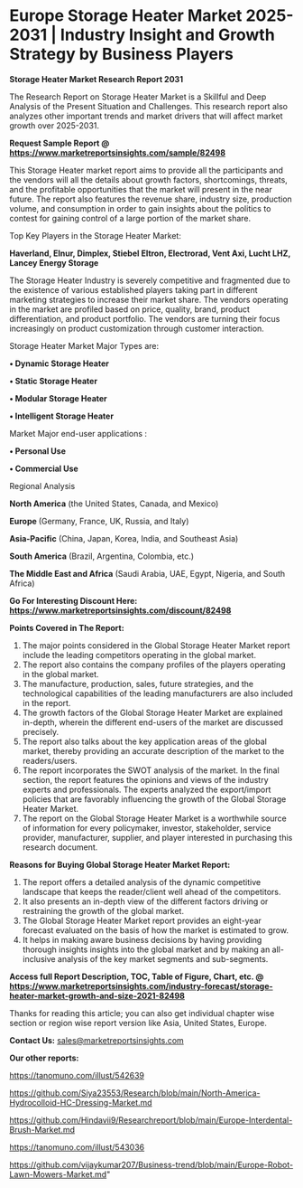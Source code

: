 # Europe Storage Heater Market 2025-2031 | Industry Insight and Growth Strategy by Business Players

<strong>Storage Heater Market Research Report 2031</strong>

The Research Report on Storage Heater Market is a Skillful and Deep Analysis of the Present Situation and Challenges. This research report also analyzes other important trends and market drivers that will affect market growth over 2025-2031.

<strong>Request Sample Report @ <a href=https://www.marketreportsinsights.com/sample/82498>https://www.marketreportsinsights.com/sample/82498</a></strong>

This Storage Heater market report aims to provide all the participants and the vendors will all the details about growth factors, shortcomings, threats, and the profitable opportunities that the market will present in the near future. The report also features the revenue share, industry size, production volume, and consumption in order to gain insights about the politics to contest for gaining control of a large portion of the market share.

Top Key Players in the Storage Heater Market:

<strong>Haverland, Elnur, Dimplex, Stiebel Eltron, Electrorad, Vent Axi, Lucht LHZ, Lancey Energy Storage</strong>

The Storage Heater Industry is severely competitive and fragmented due to the existence of various established players taking part in different marketing strategies to increase their market share. The vendors operating in the market are profiled based on price, quality, brand, product differentiation, and product portfolio. The vendors are turning their focus increasingly on product customization through customer interaction.

Storage Heater Market Major Types are:

<strong>• Dynamic Storage Heater

• Static Storage Heater

• Modular Storage Heater

• Intelligent Storage Heater</strong>

Market Major end-user applications :

<strong>• Personal Use

• Commercial Use</strong>

Regional Analysis

</u><strong><b>North America</b></strong> (the United States, Canada, and Mexico)

<strong><b>Europe </b></strong>(Germany, France, UK, Russia, and Italy)

<strong><b>Asia-Pacific</b></strong> (China, Japan, Korea, India, and Southeast Asia)

<strong><b>South America</b></strong> (Brazil, Argentina, Colombia, etc.)

<strong><b>The Middle East and Africa</b></strong> (Saudi Arabia, UAE, Egypt, Nigeria, and South Africa)

<strong>Go For Interesting Discount Here: <a href=https://www.marketreportsinsights.com/discount/82498>https://www.marketreportsinsights.com/discount/82498</a></strong>

<strong>Points Covered in The Report:</strong>
<ol>
  <li>The major points considered in the Global Storage Heater Market report include the leading competitors operating in the global market.</li>
  <li>The report also contains the company profiles of the players operating in the global market.</li>
  <li>The manufacture, production, sales, future strategies, and the technological capabilities of the leading manufacturers are also included in the report.</li>
  <li>The growth factors of the Global Storage Heater Market are explained in-depth, wherein the different end-users of the market are discussed precisely.</li>
  <li>The report also talks about the key application areas of the global market, thereby providing an accurate description of the market to the readers/users.</li>
  <li>The report incorporates the SWOT analysis of the market. In the final section, the report features the opinions and views of the industry experts and professionals. The experts analyzed the export/import policies that are favorably influencing the growth of the Global Storage Heater Market.</li>
  <li>The report on the Global Storage Heater Market is a worthwhile source of information for every policymaker, investor, stakeholder, service provider, manufacturer, supplier, and player interested in purchasing this research document.</li>
</ol>
<strong>Reasons for Buying Global Storage Heater Market Report:</strong>

<ol>
  <li>The report offers a detailed analysis of the dynamic competitive landscape that keeps the reader/client well ahead of the competitors.</li>
  <li>It also presents an in-depth view of the different factors driving or restraining the growth of the global market.</li>
  <li>The Global Storage Heater Market report provides an eight-year forecast evaluated on the basis of how the market is estimated to grow.</li>
  <li>It helps in making aware business decisions by having providing thorough insights insights into the global market and by making an all-inclusive analysis of the key market segments and sub-segments.</li>
</ol>
<strong>Access full Report Description, TOC, Table of Figure, Chart, etc. @ <a href=https://www.marketreportsinsights.com/industry-forecast/storage-heater-market-growth-and-size-2021-82498>https://www.marketreportsinsights.com/industry-forecast/storage-heater-market-growth-and-size-2021-82498</a></strong>


Thanks for reading this article; you can also get individual chapter wise section or region wise report version like Asia, United States, Europe.

<strong>Contact Us:</strong>
sales@marketreportsinsights.com

<strong>Our other reports:</strong>

<a href=https://tanomuno.com/illust/542639>https://tanomuno.com/illust/542639</a>

<a href=https://github.com/Siya23553/Research/blob/main/North-America-Hydrocolloid-HC-Dressing-Market.md>https://github.com/Siya23553/Research/blob/main/North-America-Hydrocolloid-HC-Dressing-Market.md</a>

<a href=https://github.com/Hindavii9/Researchreport/blob/main/Europe-Interdental-Brush-Market.md>https://github.com/Hindavii9/Researchreport/blob/main/Europe-Interdental-Brush-Market.md</a>

<a href=https://tanomuno.com/illust/543036>https://tanomuno.com/illust/543036</a>

<a href=https://github.com/vijaykumar207/Business-trend/blob/main/Europe-Robot-Lawn-Mowers-Market.md>https://github.com/vijaykumar207/Business-trend/blob/main/Europe-Robot-Lawn-Mowers-Market.md</a>"
